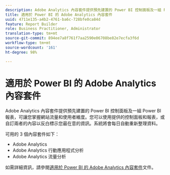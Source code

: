 ```yaml
---
description: Adobe Analytics 內容套件提供預先建置的 Power BI 控制面板及一組 Power BI 報表，可讓您掌握網站流量和使用者維度。您可以使用提供的控制面板和報表，或自訂兩者的內容以反白標示您最在意的資訊。系統將會每日自動重新整理資料。
title: 適用於 Power BI 的 Adobe Analytics 內容套件
uuid: 4711e135-a4b2-4761-ba6c-728bfe0ca84d
feature: Report Builder
role: Business Practitioner, Administrator
translation-type: tm+mt
source-git-commit: 894ee7a8f761f7aa2590e06708be82e7ecfa3f6d
workflow-type: tm+mt
source-wordcount: '161'
ht-degree: 98%

---
```



# 適用於 Power BI 的 Adobe Analytics 內容套件

Adobe Analytics 內容套件提供預先建置的 Power BI 控制面板及一組 Power BI 報表，可讓您掌握網站流量和使用者維度。您可以使用提供的控制面板和報表，或自訂兩者的內容以反白標示您最在意的資訊。系統將會每日自動重新整理資料。

可用的 3 個內容套件如下：

* Adobe Analytics
* Adobe Analytics 行動應用程式分析
* Adobe Analytics 流量分析

如需詳細資訊，請參閱[適用於 Power BI 的 Adobe Analytics 內容套件](https://powerbi.microsoft.com/zh-tw/documentation/powerbi-content-pack-adobe-analytics/)文件。
